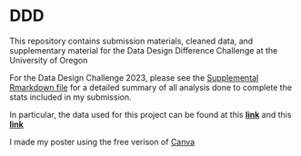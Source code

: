 # DDD
This repository contains submission materials, cleaned data, and supplementary material for the Data Design Difference Challenge at the University of Oregon

For the Data Design Challenge 2023, please see the [Supplemental Rmarkdown file](https://github.com/Jrodriguez216/DDD/blob/main/DDD23/DDDchallenge23_supp.pdf) for a detailed summary of all analysis done to complete the stats included in my submission. 

In particular, the data used for this project can be found at this **[link](https://sustainability.uoregon.edu/about.html#Data)** and this **[link](https://uoregon-my.sharepoint.com/personal/infographics_uoregon_edu/_layouts/15/onedrive.aspx?ga=1&id=%2Fpersonal%2Finfographics%5Fuoregon%5Fedu%2FDocuments%2FEvents%2FGIS%20Day%2FGIS%20Day%202023%2FDDD%20Challenge%20Data%2FSupplied%20Data%20Options%2FSustainability%2FWaste%20to%20Energy%2FLane%20County%20Food%20Waste%20to%20Energy%20Feasibility%20Study%2Epdf&parent=%2Fpersonal%2Finfographics%5Fuoregon%5Fedu%2FDocuments%2FEvents%2FGIS%20Day%2FGIS%20Day%202023%2FDDD%20Challenge%20Data%2FSupplied%20Data%20Options%2FSustainability%2FWaste%20to%20Energy)**

I made my poster using the free verison of [Canva](https://www.canva.cn/en/)

![]()
